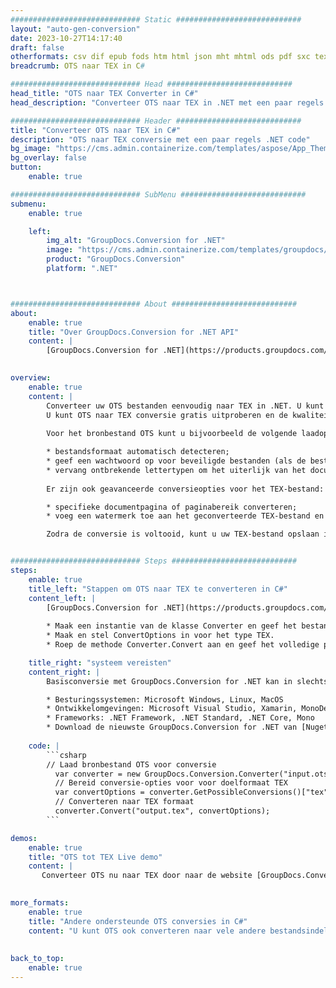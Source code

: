 ```yaml
---
############################# Static ############################
layout: "auto-gen-conversion"
date: 2023-10-27T14:17:40
draft: false
otherformats: csv dif epub fods htm html json mht mhtml ods pdf sxc tex tsv xlam xls xlsb xlsm xlsx xlt xltm xltx xml xps
breadcrumb: OTS naar TEX in C#

############################# Head ############################
head_title: "OTS naar TEX Converter in C#"
head_description: "Converteer OTS naar TEX in .NET met een paar regels code. Gebruik de GroupDocs Document Conversion API om meer dan 160 bestandsformaten te converteren."

############################# Header ############################
title: "Converteer OTS naar TEX in C#"
description: "OTS naar TEX conversie met een paar regels .NET code"
bg_image: "https://cms.admin.containerize.com/templates/aspose/App_Themes/V3/images/bg/header1.png"
bg_overlay: false
button:
    enable: true

############################# SubMenu ############################
submenu:
    enable: true

    left:
        img_alt: "GroupDocs.Conversion for .NET"
        image: "https://cms.admin.containerize.com/templates/groupdocs/images/product-logos/90x90-noborder/groupdocs-conversion-net.png"
        product: "GroupDocs.Conversion"
        platform: ".NET"



############################# About ############################
about:
    enable: true
    title: "Over GroupDocs.Conversion for .NET API"
    content: |
        [GroupDocs.Conversion for .NET](https://products.groupdocs.com/conversion/net/) kan worden gebruikt om Microsoft Word, Excel, PowerPoint, PDF, Visio en andere formaten te converteren. GroupDocs.Conversion is een standalone API die geschikt is voor back-end en interne systemen waar hoge prestaties vereist zijn. Het is niet afhankelijk van software zoals Microsoft of Open Office.
    

overview:
    enable: true
    content: |
        Converteer uw OTS bestanden eenvoudig naar TEX in .NET. U kunt slechts een paar C# coderegels gebruiken op elk platform naar keuze, zoals - Windows, Linux, macOS.
        U kunt OTS naar TEX conversie gratis uitproberen en de kwaliteit van de conversieresultaten evalueren. Naast eenvoudige scenario's voor bestandsconversie kunt u meer geavanceerde opties proberen voor het laden van het bronbestand OTS en voor het opslaan van het TEX-uitvoerresultaat. 
        
        Voor het bronbestand OTS kunt u bijvoorbeeld de volgende laadopties gebruiken:

        * bestandsformaat automatisch detecteren;
        * geef een wachtwoord op voor beveiligde bestanden (als de bestandsindeling dit ondersteunt);
        * vervang ontbrekende lettertypen om het uiterlijk van het document te behouden.
        
        Er zijn ook geavanceerde conversieopties voor het TEX-bestand:

        * specifieke documentpagina of paginabereik converteren;
        * voeg een watermerk toe aan het geconverteerde TEX-bestand en nog veel meer.

        Zodra de conversie is voltooid, kunt u uw TEX-bestand opslaan in het lokale bestandspad of in opslag van derden, zoals FTP, Amazon S3, Google Drive, Dropbox enz. Let op: om OTS naar {{ te converteren) TO}} er is geen extra software nodig, zoals MS Office, Open Office, Adobe Acrobat Reader enz.


############################# Steps ############################
steps:
    enable: true
    title_left: "Stappen om OTS naar TEX te converteren in C#"
    content_left: |
        [GroupDocs.Conversion for .NET](https://products.groupdocs.com/conversion/net/) maakt het gemakkelijk voor ontwikkelaars om een ​​OTS bestand naar TEX te converteren met een paar regels code.
        
        * Maak een instantie van de klasse Converter en geef het bestand OTS het volledige pad
        * Maak en stel ConvertOptions in voor het type TEX.
        * Roep de methode Converter.Convert aan en geef het volledige pad en formaat (TEX) door als parameter

    title_right: "systeem vereisten"
    content_right: |
        Basisconversie met GroupDocs.Conversion for .NET kan in slechts een paar eenvoudige stappen worden gedaan. Onze API's worden ondersteund op alle belangrijke platforms en besturingssystemen. Voordat u de onderstaande code uitvoert, moet u ervoor zorgen dat de volgende vereisten op uw systeem zijn geïnstalleerd.

        * Besturingssystemen: Microsoft Windows, Linux, MacOS
        * Ontwikkelomgevingen: Microsoft Visual Studio, Xamarin, MonoDevelop
        * Frameworks: .NET Framework, .NET Standard, .NET Core, Mono
        * Download de nieuwste GroupDocs.Conversion for .NET van [Nuget](https://www.nuget.org/packages/groupdocs.conversion)
         
    code: |
        ```csharp    
        // Laad bronbestand OTS voor conversie
          var converter = new GroupDocs.Conversion.Converter("input.ots");
          // Bereid conversie-opties voor voor doelformaat TEX
          var convertOptions = converter.GetPossibleConversions()["tex"].ConvertOptions;
          // Converteren naar TEX formaat
          converter.Convert("output.tex", convertOptions);
        ```

demos:
    enable: true
    title: "OTS tot TEX Live demo"
    content: |
       Converteer OTS nu naar TEX door naar de website [GroupDocs.Conversion App](https://products.groupdocs.app/conversion/family) te gaan. Online demo heeft de volgende voordelen:
          

more_formats:
    enable: true
    title: "Andere ondersteunde OTS conversies in C#"
    content: "U kunt OTS ook converteren naar vele andere bestandsindelingen. Zie de lijst hieronder."
       
       
back_to_top:
    enable: true
---
```

